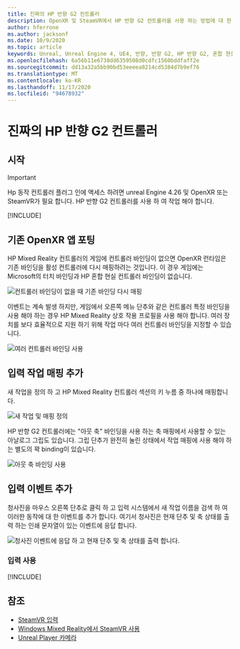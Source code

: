 ```yaml
---
title: 진짜의 HP 반향 G2 컨트롤러
description: OpenXR 및 SteamVR에서 HP 반향 G2 컨트롤러를 사용 하는 방법에 대 한 지침
author: hferrone
ms.author: jacksonf
ms.date: 10/9/2020
ms.topic: article
keywords: Unreal, Unreal Engine 4, UE4, 반향, 반향 G2, HP 반향 G2, 혼합 현실, 개발, 동작 컨트롤러, 사용자 입력, 기능, 새 프로젝트, 에뮬레이터, 설명서, 가이드, 기능, holograms, 게임 개발, 혼합 현실 헤드셋, windows mixed reality 헤드셋, 가상 현실 헤드셋
ms.openlocfilehash: 6a56b11e6738dd6359508d0cdfc1560bddfaff2e
ms.sourcegitcommit: dd13a32a5bb90bd53eeeea8214cd5384d7b9ef76
ms.translationtype: MT
ms.contentlocale: ko-KR
ms.lasthandoff: 11/17/2020
ms.locfileid: "94678932"
---
```

# <a name="hp-reverb-g2-controllers-in-unreal"></a>진짜의 HP 반향 G2 컨트롤러 

## <a name="getting-started"></a>시작

> [!IMPORTANT]
> Hp 동작 컨트롤러 플러그 인에 액세스 하려면 unreal Engine 4.26 및 OpenXR 또는 SteamVR가 필요 합니다. HP 반향 G2 컨트롤러를 사용 하 여 작업 해야 합니다.

[!INCLUDE[](includes/tabs-g2-controllers-in-unreal.md)]

## <a name="porting-an-existing-openxr-app"></a>기존 OpenXR 앱 포팅 

HP Mixed Reality 컨트롤러의 게임에 컨트롤러 바인딩이 없으면 OpenXR 런타임은 기존 바인딩을 활성 컨트롤러에 다시 매핑하려는 것입니다.  이 경우 게임에는 Microsoft의 터치 바인딩과 HP 혼합 현실 컨트롤러 바인딩이 없습니다.

![컨트롤러 바인딩이 없을 때 기존 바인딩 다시 매핑](images/reverb-g2-img-04.png)

이벤트는 계속 발생 하지만, 게임에서 오른쪽 메뉴 단추와 같은 컨트롤러 특정 바인딩을 사용 해야 하는 경우 HP Mixed Reality 상호 작용 프로필을 사용 해야 합니다.  여러 장치를 보다 효율적으로 지원 하기 위해 작업 마다 여러 컨트롤러 바인딩을 지정할 수 있습니다.
   
![여러 컨트롤러 바인딩 사용](images/reverb-g2-img-05.png)

## <a name="adding-input-action-mappings"></a>입력 작업 매핑 추가 

새 작업을 정의 하 고 HP Mixed Reality 컨트롤러 섹션의 키 누름 중 하나에 매핑합니다.

![새 작업 및 매핑 정의](images/reverb-g2-img-02.png)

HP 반향 G2 컨트롤러에는 "아웃 축" 바인딩을 사용 하는 축 매핑에서 사용할 수 있는 아날로그 그립도 있습니다.  그립 단추가 완전히 눌린 상태에서 작업 매핑에 사용 해야 하는 별도의 꽉 binding이 있습니다. 

![아웃 축 바인딩 사용](images/reverb-g2-img-03.png)

## <a name="adding-input-events"></a>입력 이벤트 추가

청사진을 마우스 오른쪽 단추로 클릭 하 고 입력 시스템에서 새 작업 이름을 검색 하 여 이러한 동작에 대 한 이벤트를 추가 합니다.  여기서 청사진은 현재 단추 및 축 상태를 출력 하는 인쇄 문자열이 있는 이벤트에 응답 합니다.

![청사진 이벤트에 응답 하 고 현재 단추 및 축 상태를 출력 합니다.](images/reverb-g2-img-06.png)

### <a name="using-input"></a>입력 사용 

[!INCLUDE[](includes/tabs-g2-controller-mapping-in-unreal.md)]

## <a name="see-also"></a>참조
* [SteamVR 입력](https://docs.unrealengine.com/Platforms/VR/SteamVR/HowTo/SteamVRInput/index.html)
* [Windows Mixed Reality에서 SteamVR 사용](https://docs.microsoft.com/windows/mixed-reality/enthusiast-guide/using-steamvr-with-windows-mixed-reality)
* [Unreal Player 카메라](https://docs.unrealengine.com/Programming/Tutorials/PlayerCamera/3/index.html)